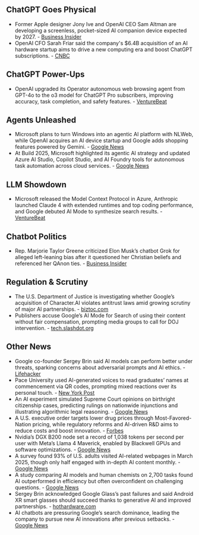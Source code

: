 ## ChatGPT Goes Physical

- Former Apple designer Jony Ive and OpenAI CEO Sam Altman are developing a screenless, pocket-sized AI companion device expected by 2027. - [Business Insider](https://www.businessinsider.com/jony-ive-device-openai-io-guesses-sam-altman-chatgpt-2025-5)
- OpenAI CFO Sarah Friar said the company's $6.4B acquisition of an AI hardware startup aims to drive a new computing era and boost ChatGPT subscriptions. - [CNBC](https://www.cnbc.com/2025/05/22/openai-cfo-says-ai-hardware-boost-chatgpt-in-new-era-of-computing-.html)

## ChatGPT Power-Ups

- OpenAI upgraded its Operator autonomous web browsing agent from GPT-4o to the o3 model for ChatGPT Pro subscribers, improving accuracy, task completion, and safety features. - [VentureBeat](https://venturebeat.com/ai/openai-updates-operator-to-o3-making-its-200-monthly-chatgpt-subscription-more-enticing/)

## Agents Unleashed

- Microsoft plans to turn Windows into an agentic AI platform with NLWeb, while OpenAI acquires an AI device startup and Google adds shopping features powered by Gemini. - [Google News](https://news.google.com/rss/articles/CBMivgFBVV95cUxOa0U5Vlo1UUFtTV9hUnN5NG1vZzM2bHNRQzFYUkRJV3U2UFl1Wko1d0wxbmZRUVpoemtpZnBpSjJlMXJCTjJTelFSNUZkWDRjSDdMTWVSQW9QVEEtalZtdGw2bWRRa28wRHlhVFFVbS05QUtiWk1OZjNCRlNqeXRuMmZuRkV4UFNQa0dwaXpRZGI3RzAyalBBRmN0TTN1eW5zRW9VeDIyU0FodFVOOE9WNE90WEdpc2FONUJsWl9R)
- At Build 2025, Microsoft highlighted its agentic AI strategy and updated Azure AI Studio, Copilot Studio, and AI Foundry tools for autonomous task automation across cloud services. - [Google News](https://news.google.com/rss/articles/CBMihAFBVV95cUxNN3BXMEpPU0hFNTg1TnRLcXZ3aDd4SmNOOEZEdzlCVlhVblVYS0paZ3JzalYtdmVyVWhwV0VDSzVlaWNndkRaODVLS2NpbFRoTzREUGdKQV96ZmE0Z3NNN3dGbGJuMlM0ZEExSVFsUFNrYWZDQ0VtOXNkRVVyN0tKR1Q3b2Y)

## LLM Showdown

- Microsoft released the Model Context Protocol in Azure, Anthropic launched Claude 4 with extended runtimes and top coding performance, and Google debuted AI Mode to synthesize search results. - [VentureBeat](https://venturebeat.com/ai/the-3-biggest-bombshells-from-this-weeks-ai-extravaganza/)

## Chatbot Politics

- Rep. Marjorie Taylor Greene criticized Elon Musk’s chatbot Grok for alleged left-leaning bias after it questioned her Christian beliefs and referenced her QAnon ties. - [Business Insider](https://www.businessinsider.com/marjorie-taylor-greene-grok-left-leaning-2025-5)

## Regulation & Scrutiny

- The U.S. Department of Justice is investigating whether Google’s acquisition of Character.AI violates antitrust laws amid growing scrutiny of major AI partnerships. - [biztoc.com](https://biztoc.com/x/e213dbdf5ace0784)
- Publishers accuse Google’s AI Mode for Search of using their content without fair compensation, prompting media groups to call for DOJ intervention. - [tech.slashdot.org](https://tech.slashdot.org/story/25/05/23/209232/googles-ai-mode-is-the-definition-of-theft-publishers-say)

## Other News

- Google co-founder Sergey Brin said AI models can perform better under threats, sparking concerns about adversarial prompts and AI ethics. - [Lifehacker](https://lifehacker.com/tech/googles-co-founder-says-ai-performs-best-when-you-threaten-it)
- Pace University used AI-generated voices to read graduates’ names at commencement via QR codes, prompting mixed reactions over its personal touch. - [New York Post](https://nypost.com/2025/05/23/tech/college-grads-shocked-as-names-are-read-at-commencement-by-ai-what-a-beautiful-personal-touch/)
- An AI experiment simulated Supreme Court opinions on birthright citizenship cases, predicting rulings on nationwide injunctions and illustrating algorithmic legal reasoning. - [Google News](https://news.google.com/rss/articles/CBMipwFBVV95cUxNZEVNWmVNdGttUjNrNnVDUl9WV1F6eG1KcmFJWm42cXNxcFJ3cFJFWVdZSHFsTzNPanlnMU16aFd3RnA5LWxlRTRnNXp3cU9XVkhBRFpLb19Vd2xid0dnblhuSHRHOS1RU3dpTTNXY0E4ckRFYmtMYy0teFZENl9xX3FVc1Y5V05Vd2tFdXhEUm1tNms3U1NhSVhFRGFvUW9OQzkzX2lKOA)
- A U.S. executive order targets lower drug prices through Most-Favored-Nation pricing, while regulatory reforms and AI-driven R&D aims to reduce costs and boost innovation. - [Forbes](https://www.forbes.com/sites/aldenabbott/2025/05/22/regulatory-reform-and-ai-could-help-lower-drug-prices/)
- Nvidia’s DGX B200 node set a record of 1,038 tokens per second per user with Meta’s Llama 4 Maverick, enabled by Blackwell GPUs and software optimizations. - [Google News](https://news.google.com/rss/articles/CBMi0wFBVV95cUxOeWswNEUxaG55RTh6TEsxdEFqZ0NfNFI1NExHSExOa2hPc2E2ei1uNnV5NUdaSGhKOExjRFZFWm0wb2trc3hRekFZem43dEJvS00ybk54X0ZkekkwSDB0TUFmd3ZmOVUyZFBfY2pneVFYYjVhMWJhQzIxcmNiV2xwSnlhblpZeTNzTXFGY1Y1c1ZmWTJiUllZd196Mnl5RDd0RHRLUGZDY1VxTnB2UTZ1R1FZUFl0a2I2bzBhaExmQXFKX25udi1zMHE0SWNROEU4Z3lR)
- A survey found 93% of U.S. adults visited AI-related webpages in March 2025, though only half engaged with in-depth AI content monthly. - [Google News](https://news.google.com/rss/articles/CBMirgFBVV95cUxNVzd1Mkt0d3JqWnBCdVlmcU84RVpvUk05SHpCRGhJT2JYdm5zYjJyUk8tWDk3WVRIbXNtdmxzZXZmX25xWmpMbkZacldPNGRIZnFEd0NLdzFZZ2hNMGxiT3lvazd0WnJyM2tiZlowdUM2dVVYd0ZPQU1lTWRZTDlYMldDOEpyOS1UQkxNRUFZX2lxRmN5eGZpaEFaRXF2ZF8zcVBxOGNRLThmeFhXa1E)
- A study comparing AI models and human chemists on 2,700 tasks found AI outperformed in efficiency but often overconfident on challenging questions. - [Google News](https://news.google.com/rss/articles/CBMiygFBVV95cUxOd0ljMzc4STRBclN2LVNLSElWUkl5RVJHZWI5UDNpTWJjcjl0OVFZYzU0anc5cnRXcE1ZNXlDYzNRT1Y4MU1LUW4wMVVXQURwTWFPM3YxNGVRdzZtdF9vZHB1U3hld0otWURYYVBoZVF2R0pxNTlSRGxiUlNXRDlhSHdhTTZvY001VE8tU0tVYUlGMGVZVmthd1B0VElsVkRrVVR6X2xfZW1OVjRiZTRpLVU2VUc0cDBBS3pYTUg4SDVWSmRrczdQODBn)
- Sergey Brin acknowledged Google Glass’s past failures and said Android XR smart glasses should succeed thanks to generative AI and improved partnerships. - [hothardware.com](https://hothardware.com/news/sergey-brin-talks-google-glass-failure-and-why-android-xr-is-different)
- AI chatbots are pressuring Google’s search dominance, leading the company to pursue new AI innovations after previous setbacks. - [Google News](https://news.google.com/rss/articles/CBMicEFVX3lxTE5MZmZQWGpiT2s2ZDdCZUpHSXJPU2JKV2NnUEp2RTJKdHlMMUZOemRsazVIY1RpeFBGRWFHY3ZYaWU3LWg2T0FTR05WRThDelRzcUUtSlRrVG1Id240OWtHZVlGOGhSY0VuYUpuR090b0g)